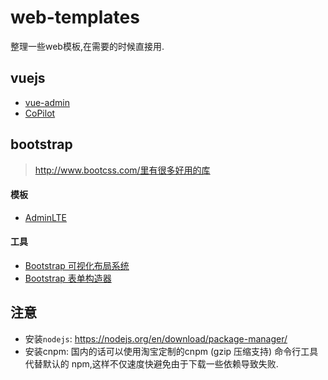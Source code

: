 # web-templates
整理一些web模板,在需要的时候直接用.




## vuejs

- [vue-admin](https://github.com/zzmhot/vue-admin)
- [CoPilot](https://github.com/misterGF/CoPilot)

## bootstrap

> http://www.bootcss.com/里有很多好用的库

#### 模板
- [AdminLTE](https://github.com/almasaeed2010/AdminLTE)

#### 工具

- [Bootstrap 可视化布局系统](http://www.bo。otcss.com/p/layoutit/)
- [Bootstrap 表单构造器](http://www.bootcss.com/p/bootstrap-form-builder/)

## 注意

- 安装`nodejs`: https://nodejs.org/en/download/package-manager/
- 安装cnpm: 国内的话可以使用淘宝定制的cnpm (gzip 压缩支持) 命令行工具代替默认的 npm,这样不仅速度快避免由于下载一些依赖导致失败.

